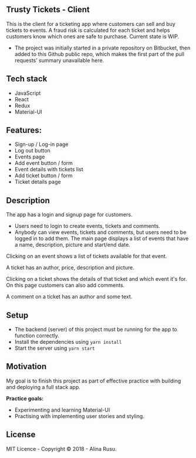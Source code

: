 ## Trusty Tickets - Client

This is the client for a ticketing app where customers can sell and buy tickets to events. 
A fraud risk is calculated for each ticket and helps customers know which ones are safe to purchase.
Current state is WIP.

* The project was initially started in a private repository on Bitbucket, then added to this Github public repo, which makes the first part of the pull requests’ summary unavailable here.

## Tech stack
* JavaScript
* React
* Redux
* Material-UI

## Features:
* Sign-up / Log-in page
* Log out button
* Events page 
* Add event button / form 
* Event details with tickets list
* Add ticket button / form 
* Ticket details page

## Description
The app has a login and signup page for customers. 
* Users need to login to create events, tickets and comments. 
* Anybody can view events, tickets and comments, but users need to be logged in to add them.
The main page displays a list of events that have a name, description, picture and start/end date. 

Clicking on an event shows a list of tickets available for that event. 

A ticket has an author, price, description and picture.

Clicking on a ticket shows the details of that ticket and which event it's for. On this page customers can also add comments.

A comment on a ticket has an author and some text. 

## Setup
* The backend (server) of this project must be running for the app to function correctly.
* Install the dependencies using `yarn install`
* Start the server using `yarn start`

## Motivation
My goal is to finish this project as part of effective practice with building and deploying a full stack app.

**Practice goals:**
* Experimenting and learning Material-UI 
* Practising with implementing user stories and styling. 

## License
MIT Licence - Copyright &copy; 2018 - Alina Rusu.

